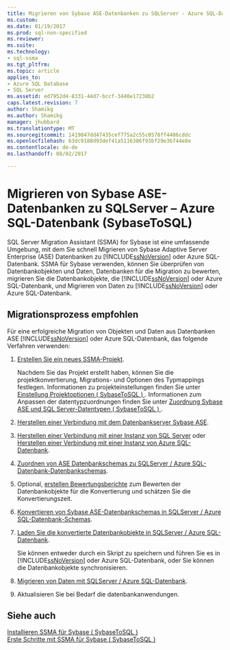 ```yaml
---
title: Migrieren von Sybase ASE-Datenbanken zu SQLServer - Azure SQL-Datenbank | Microsoft Docs
ms.custom: 
ms.date: 01/19/2017
ms.prod: sql-non-specified
ms.reviewer: 
ms.suite: 
ms.technology:
- sql-ssma
ms.tgt_pltfrm: 
ms.topic: article
applies_to:
- Azure SQL Database
- SQL Server
ms.assetid: ed7952d4-8331-44d7-bccf-3440e17238b2
caps.latest.revision: 7
author: Shamikg
ms.author: Shamikg
manager: jhubbard
ms.translationtype: MT
ms.sourcegitcommit: 1419847dd47435cef775a2c55c0578ff4406cddc
ms.openlocfilehash: 63dc9188d93def41a5116386f93bf29e3b744e8e
ms.contentlocale: de-de
ms.lasthandoff: 08/02/2017

---
```

# <a name="migrating-sybase-ase-databases-to-sql-server---azure-sql-db-sybasetosql"></a>Migrieren von Sybase ASE-Datenbanken zu SQLServer – Azure SQL-Datenbank (SybaseToSQL)
SQL Server Migration Assistant (SSMA) for Sybase ist eine umfassende Umgebung, mit dem Sie schnell Migrieren von Sybase Adaptive Server Enterprise (ASE) Datenbanken zu [!INCLUDE[ssNoVersion](../../includes/ssnoversion_md.md)] oder Azure SQL-Datenbank. SSMA für Sybase verwenden, können Sie überprüfen von Datenbankobjekten und Daten, Datenbanken für die Migration zu bewerten, migrieren Sie die Datenbankobjekte, die [!INCLUDE[ssNoVersion](../../includes/ssnoversion_md.md)] oder Azure SQL-Datenbank, und Migrieren von Daten zu [!INCLUDE[ssNoVersion](../../includes/ssnoversion_md.md)] oder Azure SQL-Datenbank.  
  
## <a name="recommended-migration-process"></a>Migrationsprozess empfohlen  
Für eine erfolgreiche Migration von Objekten und Daten aus Datenbanken ASE [!INCLUDE[ssNoVersion](../../includes/ssnoversion_md.md)] oder Azure SQL-Datenbank, das folgende Verfahren verwenden:  
  
1.  [Erstellen Sie ein neues SSMA-Projekt](http://msdn.microsoft.com/en-us/11091d95-c488-48c3-891a-743cac94ac93).  
  
    Nachdem Sie das Projekt erstellt haben, können Sie die projektkonvertierung, Migrations- und Optionen des Typmappings festlegen. Informationen zu projekteinstellungen finden Sie unter [Einstellung Projektoptionen &#40; SybaseToSQL &#41; ](../../ssma/sybase/setting-project-options-sybasetosql.md). Informationen zum Anpassen der datentypzuordnungen finden Sie unter [Zuordnung Sybase ASE und SQL Server-Datentypen &#40; SybaseToSQL &#41; ](../../ssma/sybase/mapping-sybase-ase-and-sql-server-data-types-sybasetosql.md).  
  
2.  [Herstellen einer Verbindung mit dem Datenbankserver Sybase ASE](http://msdn.microsoft.com/en-us/a45a2330-9175-4c9e-af38-ef920e350614).  
  
3.  [Herstellen einer Verbindung mit einer Instanz von SQL Server](http://msdn.microsoft.com/en-us/dd368a1a-45b0-40e9-b4d3-5cdb48c26606) oder [Herstellen einer Verbindung mit einer Instanz von Azure SQL-Datenbank](http://msdn.microsoft.com/en-us/9e77e4b0-40c0-455c-8431-ca5d43849aa7).  
  
4.  [Zuordnen von ASE Datenbankschemas zu SQLServer / Azure SQL-Datenbank-Datenbankschemas](http://msdn.microsoft.com/en-us/2c927003-c49d-4fe1-8e3e-5b2899166268).  
  
5.  Optional, [erstellen Bewertungsberichte](http://msdn.microsoft.com/en-us/eb996b7c-1eef-4f73-b5e6-2fa6faf7336c) zum Bewerten der Datenbankobjekte für die Konvertierung und schätzen Sie die Konvertierungszeit.  
  
6.  [Konvertieren von Sybase ASE-Datenbankschemas in SQLServer / Azure SQL-Datenbank-Schemas](http://msdn.microsoft.com/en-us/509cb65d-2f54-427a-83d7-37919cc4e3e3).  
  
7.  [Laden Sie die konvertierte Datenbankobjekte in SQLServer / Azure SQL-Datenbank](http://msdn.microsoft.com/en-us/4c59256f-99a8-4351-9559-a455813dbd06).  
  
    Sie können entweder durch ein Skript zu speichern und führen Sie es in [!INCLUDE[ssNoVersion](../../includes/ssnoversion_md.md)] oder Azure SQL-Datenbank, oder Sie können die Datenbankobjekte synchronisieren.  
  
8.  [Migrieren von Daten mit SQLServer / Azure SQL-Datenbank](http://msdn.microsoft.com/en-us/54a39f5e-9250-4387-a3ae-eae47c799811).  
  
9. Aktualisieren Sie bei Bedarf die datenbankanwendungen.  
  
## <a name="see-also"></a>Siehe auch  
[Installieren SSMA für Sybase &#40; SybaseToSQL &#41;](../../ssma/sybase/installing-ssma-for-sybase-sybasetosql.md)  
[Erste Schritte mit SSMA für Sybase &#40; SybaseToSQL &#41;](../../ssma/sybase/getting-started-with-ssma-for-sybase-sybasetosql.md)  
  

